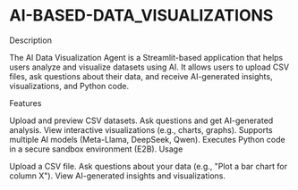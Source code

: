 # AI-BASED-DATA_VISUALIZATIONS

Description

The AI Data Visualization Agent is a Streamlit-based application that helps users analyze and visualize datasets using AI. It allows users to upload CSV files, ask questions about their data, and receive AI-generated insights, visualizations, and Python code.

Features

Upload and preview CSV datasets.
Ask questions and get AI-generated analysis.
View interactive visualizations (e.g., charts, graphs).
Supports multiple AI models (Meta-Llama, DeepSeek, Qwen).
Executes Python code in a secure sandbox environment (E2B).
Usage

Upload a CSV file.
Ask questions about your data (e.g., "Plot a bar chart for column X").
View AI-generated insights and visualizations.
